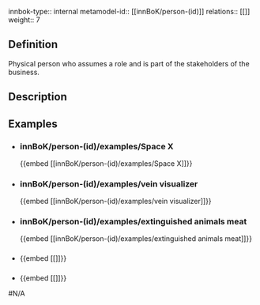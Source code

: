 
innbok-type:: internal
metamodel-id:: [[innBoK/person-(id)]]
relations:: [[]]
weight:: 7

## Definition
Physical person who assumes a role and is part of the stakeholders of the business.
## Description
## Examples
- ### innBoK/person-(id)/examples/Space X
	{{embed [[innBoK/person-(id)/examples/Space X]]}}
- ### innBoK/person-(id)/examples/vein visualizer
	{{embed [[innBoK/person-(id)/examples/vein visualizer]]}}
- ### innBoK/person-(id)/examples/extinguished animals meat
	{{embed [[innBoK/person-(id)/examples/extinguished animals meat]]}}
- ### 
	{{embed [[]]}}
- ### 
	{{embed [[]]}}

#N/A











